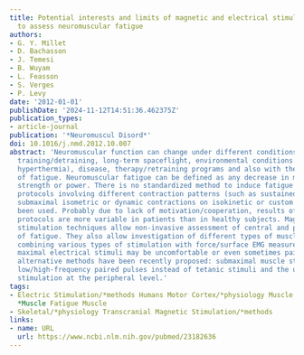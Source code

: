 ```yaml
---
title: Potential interests and limits of magnetic and electrical stimulation techniques
  to assess neuromuscular fatigue
authors:
- G. Y. Millet
- D. Bachasson
- J. Temesi
- B. Wuyam
- L. Feasson
- S. Verges
- P. Levy
date: '2012-01-01'
publishDate: '2024-11-12T14:51:36.462375Z'
publication_types:
- article-journal
publication: '*Neuromuscul Disord*'
doi: 10.1016/j.nmd.2012.10.007
abstract: 'Neuromuscular function can change under different conditions such as ageing,
  training/detraining, long-term spaceflight, environmental conditions (e.g. hypoxia,
  hyperthermia), disease, therapy/retraining programs and also with the appearance
  of fatigue. Neuromuscular fatigue can be defined as any decrease in maximal voluntary
  strength or power. There is no standardized method to induce fatigue and various
  protocols involving different contraction patterns (such as sustained or intermittent
  submaximal isometric or dynamic contractions on isokinetic or custom chairs) have
  been used. Probably due to lack of motivation/cooperation, results of fatigue resistance
  protocols are more variable in patients than in healthy subjects. Magnetic and electrical
  stimulation techniques allow non-invasive assessment of central and peripheral origins
  of fatigue. They also allow investigation of different types of muscle fatigue when
  combining various types of stimulation with force/surface EMG measurements. Since
  maximal electrical stimuli may be uncomfortable or even sometimes painful, several
  alternative methods have been recently proposed: submaximal muscle stimulation,
  low/high-frequency paired pulses instead of tetanic stimuli and the use of magnetic
  stimulation at the peripheral level.'
tags:
- Electric Stimulation/*methods Humans Motor Cortex/*physiology Muscle Contraction/physiology
  *Muscle Fatigue Muscle
- Skeletal/*physiology Transcranial Magnetic Stimulation/*methods
links:
- name: URL
  url: https://www.ncbi.nlm.nih.gov/pubmed/23182636
---
```

